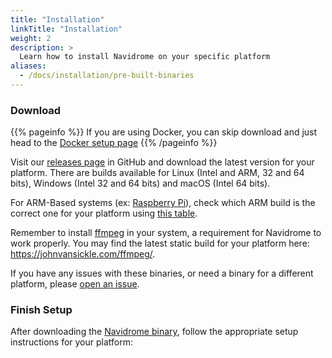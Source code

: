```yaml
---
title: "Installation"
linkTitle: "Installation"
weight: 2
description: >
  Learn how to install Navidrome on your specific platform
aliases:
  - /docs/installation/pre-built-binaries
---
```


### Download

{{% pageinfo %}}
If you are using Docker, you can skip download and just head to the [Docker setup page](docker)
{{% /pageinfo %}}


Visit our [releases page](https://github.com/navidrome/navidrome/releases) in GitHub and download the latest version for your
platform. There are builds available for Linux (Intel and ARM, 32 and 64 bits), Windows (Intel 32 and 64 bits) and macOS (Intel 64 bits).

For ARM-Based systems (ex: [Raspberry Pi](https://www.raspberrypi.org)), check which ARM build is the correct one for 
your platform using [this table](https://www.riscosopen.org/wiki/documentation/show/ARMv7%20compatibility%20primer#introduction).

Remember to install [ffmpeg](https://ffmpeg.org/download.html) in your system, a requirement for Navidrome to work 
properly. You may find the latest static build for your platform here: https://johnvansickle.com/ffmpeg/.

If you have any issues with these binaries, or need a binary for a different platform, please 
[open an issue](https://github.com/navidrome/navidrome/issues).

### Finish Setup

After downloading the [Navidrome binary](#download), follow the appropriate setup instructions for your platform: